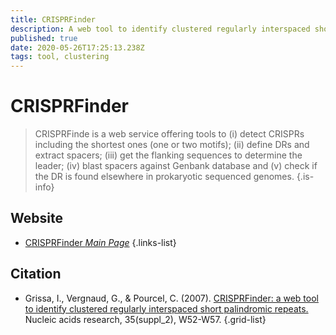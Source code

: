 ```yaml
---
title: CRISPRFinder
description: A web tool to identify clustered regularly interspaced short palindromic repeats.
published: true
date: 2020-05-26T17:25:13.238Z
tags: tool, clustering
---
```


# CRISPRFinder

> CRISPRFinde is a web service offering tools to (i) detect CRISPRs including the shortest ones (one or two motifs); (ii) define DRs and extract spacers; (iii) get the flanking sequences to determine the leader; (iv) blast spacers against Genbank database and (v) check if the DR is found elsewhere in prokaryotic sequenced genomes.
{.is-info}



## Website 

- [CRISPRFinder *Main Page*](https://crisprcas.i2bc.paris-saclay.fr/)
{.links-list}

## Citation 

- Grissa, I., Vergnaud, G., & Pourcel, C. (2007). [CRISPRFinder: a web tool to identify clustered regularly interspaced short palindromic repeats.](https://academic.oup.com/nar/article/35/suppl_2/W52/2923246) Nucleic acids research, 35(suppl_2), W52-W57.
{.grid-list}